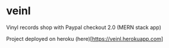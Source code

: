 # veinl
Vinyl records shop with Paypal checkout 2.0 (MERN stack app)

Project deployed on heroku (here)[https://veinl.herokuapp.com]
